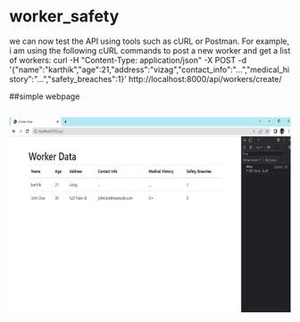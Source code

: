 # worker_safety
 we can now test the API using tools such as cURL or Postman. For example, i am using the following cURL commands to post a new worker and get a list of workers:
curl -H "Content-Type: application/json" -X POST -d '{"name":"karthik","age":21,"address":"vizag","contact_info":"...","medical_history":"...","safety_breaches":1}' http://localhost:8000/api/workers/create/



##simple webpage
<h2 align="center">
    <img src="https://github.com/ChandraKarthik07/worker_safety/blob/master/2023-04-29%20(2).png" 
         alt="Waving hand animated gif"
         height=350"
         width="550" />
</h2>
